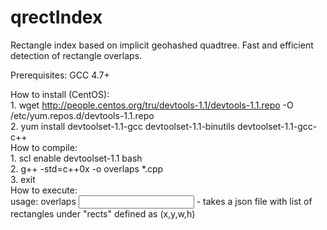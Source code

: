 # qrectIndex
Rectangle index based on implicit geohashed quadtree. Fast and efficient detection of rectangle overlaps.  

Prerequisites: GCC 4.7+  

How to install (CentOS):  
		1. wget http://people.centos.org/tru/devtools-1.1/devtools-1.1.repo -O /etc/yum.repos.d/devtools-1.1.repo  
		2. yum install devtoolset-1.1-gcc devtoolset-1.1-binutils devtoolset-1.1-gcc-c++  
How to compile:  
		1. scl enable devtoolset-1.1 bash  
		2. g++ -std=c++0x -o overlaps *.cpp  
		3. exit  
How to execute:  
	usage: overlaps <input> - takes a json file with list of rectangles under "rects" defined as (x,y,w,h)  

